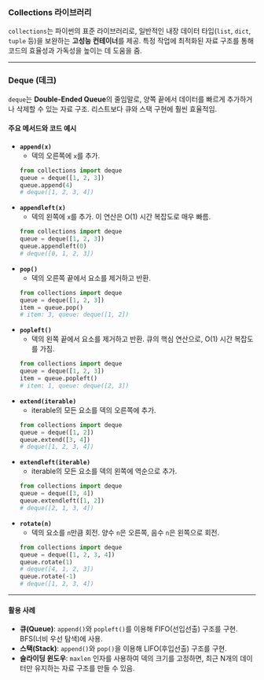 ### Collections 라이브러리

`collections`는 파이썬의 표준 라이브러리로, 일반적인 내장 데이터 타입(`list`, `dict`, `tuple` 등)을 보완하는 **고성능 컨테이너**를 제공. 특정 작업에 최적화된 자료 구조를 통해 코드의 효율성과 가독성을 높이는 데 도움을 줌.

-----

### Deque (데크)

`deque`는 **Double-Ended Queue**의 줄임말로, 양쪽 끝에서 데이터를 빠르게 추가하거나 삭제할 수 있는 자료 구조. 리스트보다 큐와 스택 구현에 훨씬 효율적임.

#### 주요 메서드와 코드 예시

  * **`append(x)`**
      * 덱의 오른쪽에 `x`를 추가.
    <!-- end list -->
    ```python
    from collections import deque
    queue = deque([1, 2, 3])
    queue.append(4)
    # deque([1, 2, 3, 4])
    ```
  * **`appendleft(x)`**
      * 덱의 왼쪽에 `x`를 추가. 이 연산은 O(1) 시간 복잡도로 매우 빠름.
    <!-- end list -->
    ```python
    from collections import deque
    queue = deque([1, 2, 3])
    queue.appendleft(0)
    # deque([0, 1, 2, 3])
    ```
  * **`pop()`**
      * 덱의 오른쪽 끝에서 요소를 제거하고 반환.
    <!-- end list -->
    ```python
    from collections import deque
    queue = deque([1, 2, 3])
    item = queue.pop()
    # item: 3, queue: deque([1, 2])
    ```
  * **`popleft()`**
      * 덱의 왼쪽 끝에서 요소를 제거하고 반환. 큐의 핵심 연산으로, O(1) 시간 복잡도를 가짐.
    <!-- end list -->
    ```python
    from collections import deque
    queue = deque([1, 2, 3])
    item = queue.popleft()
    # item: 1, queue: deque([2, 3])
    ```
  * **`extend(iterable)`**
      * iterable의 모든 요소를 덱의 오른쪽에 추가.
    <!-- end list -->
    ```python
    from collections import deque
    queue = deque([1, 2])
    queue.extend([3, 4])
    # deque([1, 2, 3, 4])
    ```
  * **`extendleft(iterable)`**
      * iterable의 모든 요소를 덱의 왼쪽에 역순으로 추가.
    <!-- end list -->
    ```python
    from collections import deque
    queue = deque([3, 4])
    queue.extendleft([1, 2])
    # deque([2, 1, 3, 4])
    ```
  * **`rotate(n)`**
      * 덱의 요소를 `n`만큼 회전. 양수 `n`은 오른쪽, 음수 `n`은 왼쪽으로 회전.
    <!-- end list -->
    ```python
    from collections import deque
    queue = deque([1, 2, 3, 4])
    queue.rotate(1)
    # deque([4, 1, 2, 3])
    queue.rotate(-1)
    # deque([1, 2, 3, 4])
    ```

-----

#### 활용 사례

  * **큐(Queue)**: `append()`와 `popleft()`를 이용해 FIFO(선입선출) 구조를 구현. BFS(너비 우선 탐색)에 사용.
  * **스택(Stack)**: `append()`와 `pop()`을 이용해 LIFO(후입선출) 구조를 구현.
  * **슬라이딩 윈도우**: `maxlen` 인자를 사용하여 덱의 크기를 고정하면, 최근 N개의 데이터만 유지하는 자료 구조를 만들 수 있음.